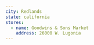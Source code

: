 ```yaml
---
city: Redlands
state: california
stores:
  - name: Goodwins & Sons Market
    address: 26000 W. Lugonia
---
```

